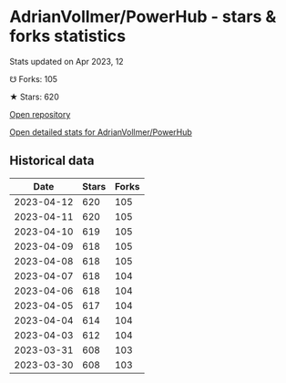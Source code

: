 # AdrianVollmer/PowerHub - stars & forks statistics

Stats updated on Apr 2023, 12

☋ Forks: 105

★ Stars: 620

[Open repository](https://github.com/AdrianVollmer/PowerHub)

[Open detailed stats for AdrianVollmer/PowerHub](https://reviewgithub.com/rep/AdrianVollmer/PowerHub)

## Historical data
| Date | Stars | Forks |
|------|-------|-------|
| 2023-04-12 | 620 | 105 | 
| 2023-04-11 | 620 | 105 | 
| 2023-04-10 | 619 | 105 | 
| 2023-04-09 | 618 | 105 | 
| 2023-04-08 | 618 | 105 | 
| 2023-04-07 | 618 | 104 | 
| 2023-04-06 | 618 | 104 | 
| 2023-04-05 | 617 | 104 | 
| 2023-04-04 | 614 | 104 | 
| 2023-04-03 | 612 | 104 | 
| 2023-03-31 | 608 | 103 | 
| 2023-03-30 | 608 | 103 | 

